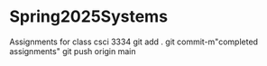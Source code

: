 # Spring2025Systems
Assignments for class csci 3334
git add .
git commit-m"completed assignments"
git push origin main
